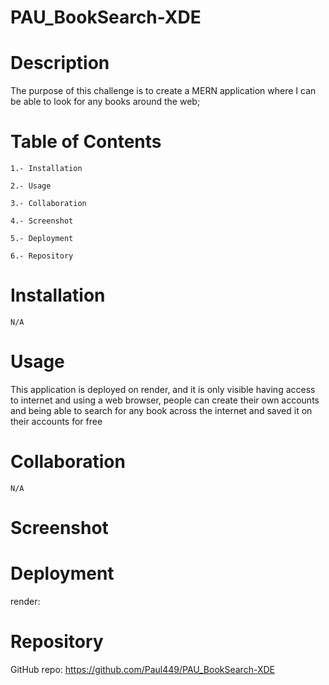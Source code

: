 # PAU_BookSearch-XDE

# Description

The purpose of this challenge is to create a MERN application 
where I can be able to look for any books around the web;

# Table of Contents

    1.- Installation

    2.- Usage

    3.- Collaboration

    4.- Screenshot

    5.- Deployment

    6.- Repository

# Installation
    N/A
# Usage

 This application is deployed on render, and it is only visible having access to internet and using a web browser,
 people can create their own accounts and being able to search for any book across the internet and saved it on their accounts
 for free

# Collaboration
    N/A
# Screenshot

# Deployment

render:

# Repository

GitHub repo: https://github.com/Paul449/PAU_BookSearch-XDE